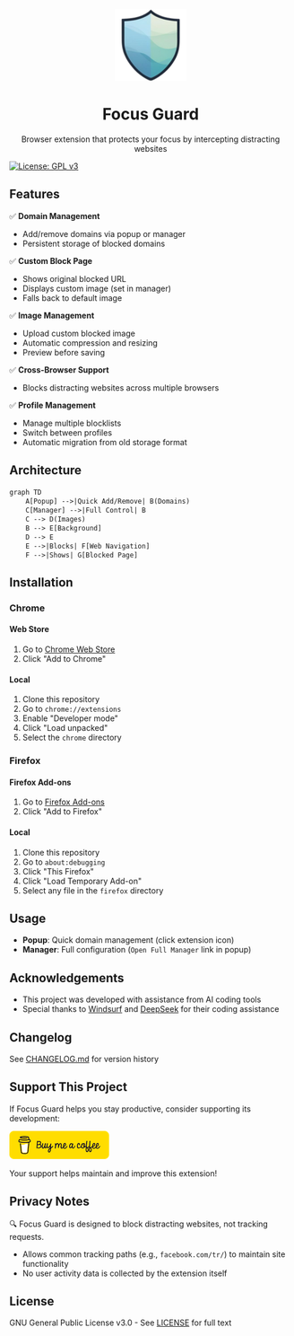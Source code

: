 <div align="center">
  <img src="chrome/images/icon128.png" width="128" alt="Focus Guard Logo">
  <h1>Focus Guard</h1>
  <p>Browser extension that protects your focus by intercepting distracting websites</p>
</div>

[![License: GPL v3](https://img.shields.io/badge/License-GPLv3-blue.svg)](https://www.gnu.org/licenses/gpl-3.0)

## Features

✅ **Domain Management**
- Add/remove domains via popup or manager
- Persistent storage of blocked domains

✅ **Custom Block Page**
- Shows original blocked URL
- Displays custom image (set in manager)
- Falls back to default image

✅ **Image Management**
- Upload custom blocked image
- Automatic compression and resizing
- Preview before saving

✅ **Cross-Browser Support**
- Blocks distracting websites across multiple browsers

✅ **Profile Management**
- Manage multiple blocklists
- Switch between profiles
- Automatic migration from old storage format

## Architecture

```mermaid
graph TD
    A[Popup] -->|Quick Add/Remove| B(Domains)
    C[Manager] -->|Full Control| B
    C --> D(Images)
    B --> E[Background]
    D --> E
    E -->|Blocks| F[Web Navigation]
    F -->|Shows| G[Blocked Page]
```

## Installation

### Chrome
#### Web Store
1. Go to [Chrome Web Store](https://chromewebstore.google.com/detail/ppioeifofhgpmcbdpehndajepecngmgp)
2. Click "Add to Chrome"

#### Local
1. Clone this repository
2. Go to `chrome://extensions`
3. Enable "Developer mode"
4. Click "Load unpacked"
5. Select the `chrome` directory

### Firefox
#### Firefox Add-ons
1. Go to [Firefox Add-ons](https://addons.mozilla.org/en-US/firefox/addon/focus-guard-pro/)
2. Click "Add to Firefox"

#### Local
1. Clone this repository
2. Go to `about:debugging`
3. Click "This Firefox"
4. Click "Load Temporary Add-on"
5. Select any file in the `firefox` directory

## Usage

- **Popup**: Quick domain management (click extension icon)
- **Manager**: Full configuration (`Open Full Manager` link in popup)

## Acknowledgements
- This project was developed with assistance from AI coding tools
- Special thanks to [Windsurf](https://windsurf.dev) and [DeepSeek](https://deepseek.com) for their coding assistance

## Changelog
See [CHANGELOG.md](CHANGELOG.md) for version history

## Support This Project

If Focus Guard helps you stay productive, consider supporting its development:

[![Buy Me A Coffee](bmc-logo.png)](https://www.buymeacoffee.com/tomhat)

Your support helps maintain and improve this extension!

## Privacy Notes
🔍 Focus Guard is designed to block distracting websites, not tracking requests.  
- Allows common tracking paths (e.g., `facebook.com/tr/`) to maintain site functionality
- No user activity data is collected by the extension itself

## License
GNU General Public License v3.0 - See [LICENSE](LICENSE) for full text
